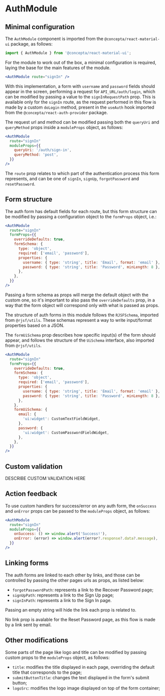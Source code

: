 # AuthModule

## Minimal configuration

The `AuthModule` component is imported from the `@concepta/react-material-ui` package, as follows:

```jsx
import { AuthModule } from '@concepta/react-material-ui';
```

For the module to work out of the box, a minimal configuration is required, laying the base for the main features of the module.

```jsx
<AuthModule route="signIn" />
```

With this implementation, a form with `username` and `password` fields should appear in the screen, performing a request for `API_URL/auth/login`, which can be modified by passing a value to the `signInRequestPath` prop. This is available only for the `signIn` route, as the request performed in this flow is made by a custom `doLogin` method, present in the `useAuth` hook imported from the `@concepta/react-auth-provider` package.

The request url and method can be modified passing both the `queryUri` and `queryMethod` props inside a `moduleProps` object, as follows:

```jsx
<AuthModule
  route="signIn"
  moduleProps={{
    queryUri: '/auth/sign-in',
    queryMethod: 'post',
  }}
/>
```

The `route` prop relates to which part of the authentication process this form represents, and can be one of `signIn`, `signUp`, `forgotPassword` and `resetPassword`.

## Form structure

The auth form has default fields for each route, but this form structure can be modified by passing a configuration object to the `formProps` object, i.e.:

```jsx
<AuthModule
  route="signIn"
  formProps={{
    overrideDefaults: true,
    formSchema: {
      type: 'object',
      required: ['email', 'password'],
      properties: {
        username: { type: 'string', title: 'Email', format: 'email' },
        password: { type: 'string', title: 'Password', minLength: 8 },
      },
    },
  }}
/>
```

Passing a form schema as props will merge the default object with the custom one, so it's important to also pass the `overrideDefaults` prop, in a way that the form object will correspond only with what is passed as props.

The structure of auth forms in this module follows the `RJSFSchema`, imported from `@rjsf/utils`. These schemas represent a way to write input/format properties based on a JSON.

The `formUiSchema` prop describes how specific input(s) of the form should appear, and follows the structure of the `UiSchema` interface, also imported from `@rjsf/utils`.

```jsx
<AuthModule
  route="signIn"
  formProps={{
    overrideDefaults: true,
    formSchema: {
      type: 'object',
      required: ['email', 'password'],
      properties: {
        username: { type: 'string', title: 'Email', format: 'email' },
        password: { type: 'string', title: 'Password', minLength: 8 },
      },
    },
    formUiSchema: {
      email: {
        'ui:widget': CustomTextFieldWidget,
      },
      password: {
        'ui:widget': CustomPasswordFieldWidget,
      },
    },
  }}
/>
```

## Custom validation

DESCRIBE CUSTOM VALIDATION HERE

## Action feedback

To use custom handlers for success/error on any auth form, the `onSuccess` and `onError` props can be passed to the `moduleProps` object, as follows:

```jsx
<AuthModule
  route="signIn"
  moduleProps={{
    onSuccess: () => window.alert('Success!'),
    onError: (error) => window.alert(error?.response?.data?.message),
  }}
/>
```

## Linking forms

The auth forms are linked to each other by links, and those can be controlled by passing the other pages urls as props, as listed below:

- `forgotPasswordPath`: represents a link to the Recover Password page;
- `signUpPath`: represents a link to the Sign Up page;
- `signInPath`: represents a link to the Sign In page.

Passing an empty string will hide the link each prop is related to.

No link prop is avalable for the Reset Password page, as this flow is made by a link sent by email.

## Other modifications

Some parts of the page like logo and title can be modified by passing custom props to the `moduleProps` object, as follows:

- `title`: modifies the title displayed in each page, overriding the default title that corresponds to the page;
- `submitButtonTitle`: changes the text displayed in the form's submit button;
- `logoSrc`: modifies the logo image displayed on top of the form container;
